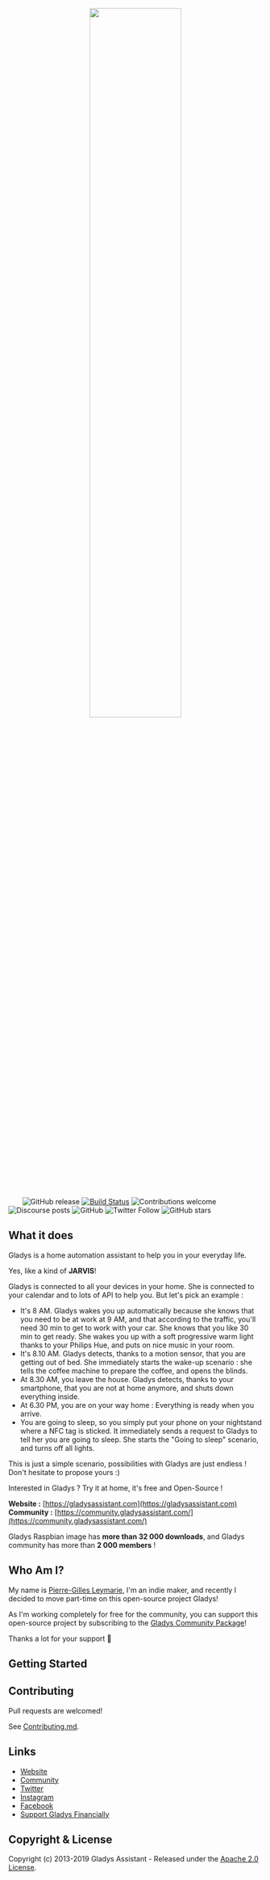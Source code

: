 <p align="center"><img width=60% src="https://gladysassistant.com/assets/images/external/gladys-logo-main-horizontal-01@2x.png"></p>

&nbsp;&nbsp;&nbsp;&nbsp;&nbsp;&nbsp;
![GitHub release](https://img.shields.io/github/release/gladysassistant/gladys.svg)
[![Build Status](https://travis-ci.org/GladysAssistant/Gladys.svg?branch=master)](https://travis-ci.org/GladysAssistant/Gladys)
![Contributions welcome](https://img.shields.io/badge/contributions-welcome-orange.svg)
![Discourse posts](https://img.shields.io/discourse/https/community.gladysassistant.com/posts.svg)
![GitHub](https://img.shields.io/github/license/GladysAssistant/Gladys.svg)
![Twitter Follow](https://img.shields.io/twitter/follow/gladysassistant.svg?style=social)
![GitHub stars](https://img.shields.io/github/stars/gladysassistant/gladys.svg?style=social)

## What it does

Gladys is a home automation assistant to help you in your everyday life.

Yes, like a kind of **JARVIS**!

Gladys is connected to all your devices in your home. She is connected to your calendar and to lots of API to help you. But let's pick an example :

- It's 8 AM. Gladys wakes you up automatically because she knows that you need to be at work at 9 AM, and that according to the traffic, you'll need 30 min to get to work with your car. She knows that you like 30 min to get ready.
  She wakes you up with a soft progressive warm light thanks to your Philips Hue, and puts on nice music in your room.
- It's 8.10 AM. Gladys detects, thanks to a motion sensor, that you are getting out of bed. She immediately starts the wake-up scenario : she tells the coffee machine to prepare the coffee, and opens the blinds.
- At 8.30 AM, you leave the house. Gladys detects, thanks to your smartphone, that you are not at home anymore, and shuts down everything inside.
- At 6.30 PM, you are on your way home : Everything is ready when you arrive.
- You are going to sleep, so you simply put your phone on your nightstand where a NFC tag is sticked. It immediately sends a request to Gladys to tell her you are going to sleep. She starts the "Going to sleep" scenario, and turns off all lights.

This is just a simple scenario, possibilities with Gladys are just endless ! Don't hesitate to propose yours :)

Interested in Gladys ? Try it at home, it's free and Open-Source !

**Website :** [https://gladysassistant.com](https://gladysassistant.com) <br>
**Community :** [https://community.gladysassistant.com/](https://community.gladysassistant.com/)

Gladys Raspbian image has **more than 32 000 downloads**, and Gladys community has more than **2 000 members** !

## Who Am I?

My name is [Pierre-Gilles Leymarie](https://twitter.com/pierregillesl), I'm an indie maker, and recently I decided to move part-time on this open-source project Gladys!

As I'm working completely for free for the community, you can support this open-source project by subscribing to the [Gladys Community Package](https://gladysassistant.com/gladys-community-package)!

Thanks a lot for your support 🙏

## Getting Started

## Contributing

Pull requests are welcomed!

See [Contributing.md](https://github.com/gladysassistant/Gladys/blob/master/.github/CONTRIBUTING.md).

## Links

- [Website](https://gladysassistant.com)
- [Community](https://community.gladysassistant.com/)
- [Twitter](https://twitter.com/gladysassistant)
- [Instagram](https://www.instagram.com/gladysassistant/)
- [Facebook](https://www.facebook.com/gladysassistant)
- [Support Gladys Financially](https://gladysassistant.com/gladys-community-package)

## Copyright & License

Copyright (c) 2013-2019 Gladys Assistant - Released under the [Apache 2.0 License](https://github.com/gladysassistant/Gladys/blob/master/LICENSE).
